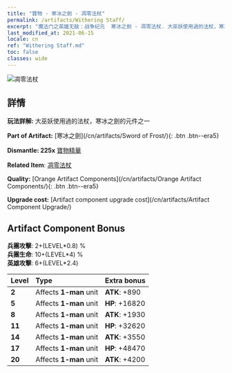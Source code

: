```yaml
---
title: "寶物 - 寒冰之劍 - 凋零法杖"
permalink: /artifacts/Withering Staff/
excerpt: "魔法门之英雄无敌：战争纪元  寒冰之劍 - 凋零法杖. 大巫妖使用過的法杖，寒冰之劍的元件之一"
last_modified_at: 2021-06-15
locale: cn
ref: "Withering Staff.md"
toc: false
classes: wide
---
```


 ![凋零法杖](/images/t/artifact_40433.png)



## 詳情

 **玩法詳解:** 大巫妖使用過的法杖，寒冰之劍的元件之一

 **Part of Artifact:** [寒冰之劍](/cn/artifacts/Sword of Frost/){: .btn .btn--era5}

 **Dismantle: 225x** [寶物精華](/cn/Items/con_905/)

 **Related Item**: [凋零法杖](/cn/Items/art_162/)

 **Quality:** [Orange Artifact Components](/cn/artifacts/Orange Artifact Components/){: .btn .btn--era5}

 **Upgrade cost:** [Artifact component upgrade cost](/cn/artifacts/Artifact Component Upgrade/)

## Artifact Component Bonus

  **兵團攻擊**: 2+(LEVEL\*0.8) %<br/>**兵團生命**: 10+(LEVEL\*4) %<br/>**英雄攻擊**: 6+(LEVEL\*2.4)

  |  Level  | Type |    Extra bonus  | 
  |:--------|:-----|:----------------| 
  | **2** | Affects **1-man** unit | **ATK**: +890 | 
  | **5** | Affects **1-man** unit | **HP**: +16820 | 
  | **8** | Affects **1-man** unit | **ATK**: +1930 | 
  | **11** | Affects **1-man** unit | **HP**: +32620 | 
  | **14** | Affects **1-man** unit | **ATK**: +3550 | 
  | **17** | Affects **1-man** unit | **HP**: +48470 | 
  | **20** | Affects **1-man** unit | **ATK**: +4200 | 
